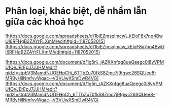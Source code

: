 # Phân loại, khác biệt, dễ nhầm lẫn giữa các khoá học

[https://docs.google.com/spreadsheets/d/1biEZmsqlmcw\_kEloF8x7no4BwUl6RFHgB2ZAYrFLXmM/edit\#gid=1187052015](https://docs.google.com/spreadsheets/d/1biEZmsqlmcw_kEloF8x7no4BwUl6RFHgB2ZAYrFLXmM/edit#gid=1187052015)



[https://docs.google.com/document/d/1g5n\_jAZKXnfqg8uaQeegc0i8yVPMUfQVJErEpJ7JJHM/edit?gidzl=stpbV3MamdNUOEHpCh\_6TTbZu70fkS8Zmc7j9tgwc26SQUee8-MRByHilNmfvvWgac--V3VUwXSmDwR4VG](https://docs.google.com/document/d/1g5n_jAZKXnfqg8uaQeegc0i8yVPMUfQVJErEpJ7JJHM/edit?gidzl=stpbV3MamdNUOEHpCh_6TTbZu70fkS8Zmc7j9tgwc26SQUee8-MRByHilNmfvvWgac--V3VUwXSmDwR4VG)

